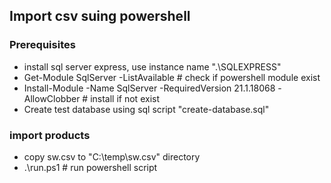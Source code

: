 ## Import csv suing powershell
### Prerequisites
* install sql server express, use instance name ".\SQLEXPRESS"
* Get-Module SqlServer -ListAvailable # check if powershell module exist
* Install-Module -Name SqlServer -RequiredVersion 21.1.18068  -AllowClobber # install if not exist
* Create test database using sql script "create-database.sql"
### import products
* copy sw.csv to "C:\temp\sw.csv" directory
* .\run.ps1 # run powershell script
